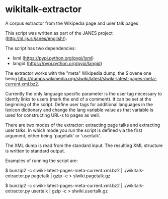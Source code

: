 # wikitalk-extractor
A corpus extractor from the Wikipedia page and user talk pages

This script was written as part of the JANES project (http://nl.ijs.si/janes/english/).

The script has two dependencies:

* lxml (https://pypi.python.org/pypi/lxml)
* langid (https://pypi.python.org/pypi/langid)

The extractor works with the "meta" Wikipedia dump, the Slovene one being http://dumps.wikimedia.org/slwiki/latest/slwiki-latest-pages-meta-current.xml.bz2.

Currently the only language specific parameter is the user tag necessary to identfy links to users (mark the end of a comment). It can be set at the beginning of the script. Define user tags for additional languages in the lexicon dictionary and change the lang variable value as that variable is used for constructing URL-s to pages as well.

There are two modes of the extractor: extracting page talks and extracting user talks. In which mode you run the script is defined via the first argument, either being 'pagetalk' or 'usertalk'.

The XML dump is read from the standard input. The resulting XML structure is written to standard output.

Examples of running the script are:

$ bunzip2 -c slwiki-latest-pages-meta-current.xml.bz2 | ./wikitalk-extractor.py pagetalk | gzip -c > slwiki.pagetalk.gz

$ bunzip2 -c slwiki-latest-pages-meta-current.xml.bz2 | ./wikitalk-extractor.py usertalk | gzip -c > slwiki.usertalk.gz

